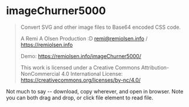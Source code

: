 # imageChurner5000
> Convert SVG and other image files to Base64 encoded CSS code.
> 
> A Remi A Olsen Production :D
> remi@remiolsen.info / https://remiolsen.info
>
> Demo: https://remiolsen.info/imageChurner5000/
> 
> This work is licensed under a Creative Commons Attribution-NonCommercial 4.0 International License:
> https://creativecommons.org/licenses/by-nc/4.0/

Not much to say -- download, copy wherever, and open in browser. Note you can both drag and drop, or click file element to read file.
